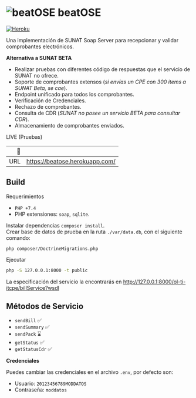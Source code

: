 # ![beatOSE](https://raw.githubusercontent.com/thegreenter/beatose/master/public/beat-ose.png) beatOSE
[![Heroku](https://heroku-badge.herokuapp.com/?app=beatose)](https://beatose.herokuapp.com/)

Una implementación de SUNAT Soap Server para recepcionar y validar comprobantes electrónicos.

**Alternativa a SUNAT BETA**
- Realizar pruebas con diferentes código de respuestas que el servicio de SUNAT no ofrece.
- Soporte de comprobantes extensos (_si envías un CPE con 300 items a SUNAT Beta, se cae_).
- Endpoint unificado para todos los comprobantes.
- Verificación de Credenciales.
- Rechazo de comprobantes.
- Consulta de CDR (_SUNAT no posee un servicio BETA para consultar CDR_).
- Almacenamiento de comprobantes enviados.

LIVE (Pruebas)

|      :rocket: |                                      |
|--------------:|--------------------------------------|
|URL            | https://beatose.herokuapp.com/       |    


## Build
Requerimientos
- `PHP +7.4`
- PHP extensiones: `soap`, `sqlite`.

Instalar dependencias `composer install`.      
Crear base de datos de prueba en la ruta `./var/data.db`, con el siguiente comando:
```
php composer/DoctrineMigrations.php
```

Ejecutar
```bash
php -S 127.0.0.1:8000 -t public
```

La especificación del servicio la encontrarás en http://127.0.0.1:8000/ol-ti-itcpe/billService?wsdl

## Métodos de Servicio
- `sendBill` :white_check_mark:
- `sendSummary` :white_check_mark:
- `sendPack` :hourglass:
- `getStatus` :white_check_mark:
- `getStatusCdr` :white_check_mark:

**Credenciales**

Puedes cambiar las credenciales en el archivo `.env`, por defecto son:
- Usuario: `20123456789MODDATOS`
- Contraseña: `moddatos`
